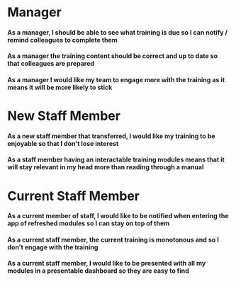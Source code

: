 
# Manager

#### As a manager, I should be able to see what training is due so I can notify / remind colleagues to complete them

#### As a manager the training content should be correct and up to date so that colleagues are prepared

#### As a manager I would like my team to engage more with the training as it means it will be more likely to stick

# New Staff Member

#### As a new staff member that transferred, I would like my training to be enjoyable so that I don't lose interest

#### As a staff member having an interactable training modules means that it will stay relevant in my head more than reading through a manual

# Current Staff Member

#### As a current member of staff, I would like to be notified when entering the app of refreshed modules so I can stay on top of them

#### As a current staff member, the current training is monotonous and so I don't engage with the training

#### As a current staff member, I would like to be presented with all my modules in a presentable dashboard so they are easy to find
